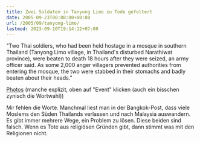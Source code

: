 ```yaml
---
title: Zwei Soldaten in Tanyong Limo zu Tode gefoltert
date: 2005-09-23T00:08:00+00:00
url: /2005/09/tanyong-limo/
lastmod: 2023-09-10T19:14:12+07:00
---
```

"Two Thai soldiers, who had been held hostage in a mosque in southern Thailand (Tanyong Limo village, in Thailand's disturbed Narathiwat province), were beaten to death 18 hours after they were seized, an army officer said. As some 2,000 anger villagers prevented authorities from entering the mosque, the two were stabbed in their stomachs and badly beaten about their heads."

[Photos][1] (manche explizit, oben auf "Event" klicken (auch ein bisschen zynisch die Wortwahl))

Mir fehlen die Worte. Manchmal liest man in der Bangkok-Post, dass viele Moslems den Süden Thailands verlassen und nach Malaysia auswandern. Es gibt immer mehrere Wege, ein Problem zu lösen. Diese beiden sind falsch. Wenn es Tote aus religiösen Gründen gibt, dann stimmt was mit den Religionen nicht.

 [1]: http://editorial.gettyimages.com/source/search/FrameSet.aspx?s=ImagesAdvancedSearchState%7c2%7c0%7c28%7cTanyong+Limo%7c0%7c0%7c0%7cThailand%7c1%7c%7c%7c%7c%7c0%7c0%7c0%7c0%7c0%7c0%7c0%7c%7c0%7c%7c7%7c-1%7c%7c0%7c%7c0%7c0%7c0%7c0%7c0&p=0&tag=7
